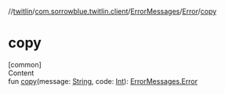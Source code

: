 //[twitlin](../../../index.md)/[com.sorrowblue.twitlin.client](../../index.md)/[ErrorMessages](../index.md)/[Error](index.md)/[copy](copy.md)



# copy  
[common]  
Content  
fun [copy](copy.md)(message: [String](https://kotlinlang.org/api/latest/jvm/stdlib/kotlin/-string/index.html), code: [Int](https://kotlinlang.org/api/latest/jvm/stdlib/kotlin/-int/index.html)): [ErrorMessages.Error](index.md)  



